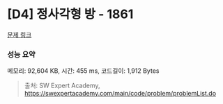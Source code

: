 # [D4] 정사각형 방 - 1861 

[문제 링크](https://swexpertacademy.com/main/code/problem/problemDetail.do?contestProbId=AV5LtJYKDzsDFAXc) 

### 성능 요약

메모리: 92,604 KB, 시간: 455 ms, 코드길이: 1,912 Bytes



> 출처: SW Expert Academy, https://swexpertacademy.com/main/code/problem/problemList.do